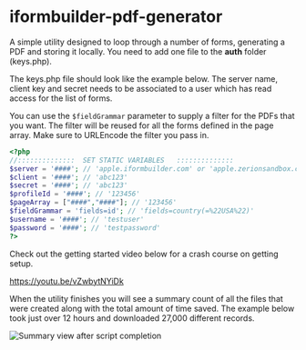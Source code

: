 # iformbuilder-pdf-generator
A simple utility designed to loop through a number of forms, generating a PDF and storing it locally. You need to add one file to the **auth** folder (keys.php).

The keys.php file should look like the example below. The server name, client key and secret needs to be associated to a user which has read access for the list of forms.

You can use the `$fieldGrammar` parameter to supply a filter for the PDFs that you want. The filter will be reused for all the forms defined in the page array. Make sure to URLEncode the filter you pass in.

```php
<?php
//::::::::::::::  SET STATIC VARIABLES   ::::::::::::::
$server = '####'; // 'apple.iformbuilder.com' or 'apple.zerionsandbox.com'
$client = '####'; // 'abc123'
$secret = '####'; // 'abc123'
$profileId = '####'; // '123456'
$pageArray = ["####","####"]; // '123456'
$fieldGrammar = 'fields=id'; // 'fields=country(=%22USA%22)'
$username = '####'; // 'testuser'
$password = '####'; // 'testpassword'
?>
```

Check out the getting started video below for a crash course on getting setup.

https://youtu.be/vZwbytNYiDk

When the utility finishes you will see a summary count of all the files that were created along with the total amount of time saved. The example below took just over 12 hours and downloaded 27,000 different records. 

![Summary view after script completion](https://user-images.githubusercontent.com/7986768/49557947-599e3e00-f8d7-11e8-9fda-89f8d44e9353.png)

